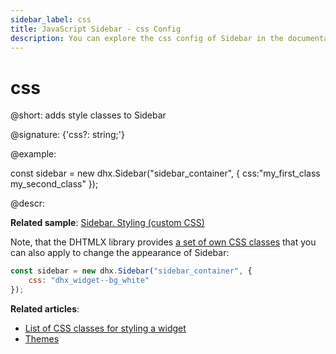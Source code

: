 ```yaml
---
sidebar_label: css
title: JavaScript Sidebar - css Config 
description: You can explore the css config of Sidebar in the documentation of the DHTMLX JavaScript UI library. Browse developer guides and API reference, try out code examples and live demos, and download a free 30-day evaluation version of DHTMLX Suite 7.
---
```


# css

@short: adds style classes to Sidebar

@signature: {'css?: string;'}

@example:
<style>
    .my_first_class {
        /*some styles*/
    }
 
    .my_second_class {
        /*some styles*/
    }
</style>

const sidebar = new dhx.Sidebar("sidebar_container", {
    css:"my_first_class my_second_class"
});

@descr:

**Related sample**: [Sidebar. Styling (custom CSS)](https://snippet.dhtmlx.com/3mhhvvcr)

Note, that the DHTMLX library provides [a set of own CSS classes](helpers/base_elements.md#list-of-css-classes-for-styling-a-widget) that you can also apply to change the appearance of Sidebar:

~~~js
const sidebar = new dhx.Sidebar("sidebar_container", {
    css: "dhx_widget--bg_white"
});
~~~

**Related articles**: 
- [List of CSS classes for styling a widget](helpers/base_elements.md#list-of-css-classes-for-styling-a-widget)
- [Themes](themes.md)
